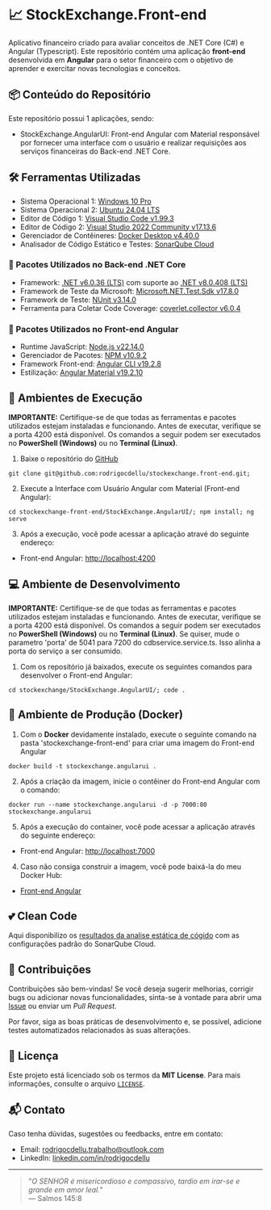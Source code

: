 # 📈 StockExchange.Front-end

Aplicativo financeiro criado para avaliar conceitos de .NET Core (C#) e Angular (Typescript).
Este repositório contém uma aplicação **front-end** desenvolvida em **Angular** para o setor financeiro com o objetivo de aprender e exercitar novas tecnologias e conceitos.

## 📦 Conteúdo do Repositório

Este repositório possui 1 aplicações, sendo:
- StockExchange.AngularUI: Front-end Angular com Material responsável por fornecer uma interface com o usuário e realizar requisições aos serviços financeiras do Back-end .NET Core.

## 🛠️ Ferramentas Utilizadas

- Sistema Operacional 1: [Windows 10 Pro](#)
- Sistema Operacional 2: [Ubuntu 24.04 LTS](https://ubuntu.com/download/desktop)  
- Editor de Código 1: [Visual Studio Code v1.99.3](https://code.visualstudio.com/download)
- Editor de Código 2: [Visual Studio 2022 Community v17.13.6](https://visualstudio.microsoft.com/pt-br/downloads)  
- Gerenciador de Contêineres: [Docker Desktop v4.40.0](https://www.docker.com/products/docker-desktop)
- Analisador de Código Estático e Testes: [SonarQube Cloud](https://sonarcloud.io)  

### 🔧 Pacotes Utilizados no Back-end .NET Core

- Framework: [.NET v6.0.36 (LTS)](https://dotnet.microsoft.com/pt-br/download/dotnet/6.0) com suporte ao [.NET v8.0.408 (LTS)](https://dotnet.microsoft.com/pt-br/download/dotnet/8.0)  
- Framework de Teste da Microsoft: [Microsoft.NET.Test.Sdk v17.8.0](https://www.nuget.org/packages/Microsoft.NET.Test.Sdk/17.8.0)  
- Framework de Teste: [NUnit v3.14.0](https://www.nuget.org/packages/NUnit/3.14.0)  
- Ferramenta para Coletar Code Coverage: [coverlet.collector v6.0.4](https://www.nuget.org/packages/coverlet.collector/6.0.4)  
  
### 🎨 Pacotes Utilizados no Front-end Angular

- Runtime JavaScript: [Node.js v22.14.0](https://nodejs.org/pt)  
- Gerenciador de Pacotes: [NPM v10.9.2](https://www.npmjs.com/package/npm/v/10.9.2)  
- Framework Front-end: [Angular CLI v19.2.8](https://github.com/angular/angular-cli)
- Estilização: [Angular Material v19.2.10](https://github.com/angular/angular-cli)  

## 🚀 Ambientes de Execução

**IMPORTANTE:**
Certifique-se de que todas as ferramentas e pacotes utilizados estejam instaladas e funcionando.
Antes de executar, verifique se a porta 4200 está disponível.
Os comandos a seguir podem ser executados no **PowerShell (Windows)** ou no **Terminal (Linux)**.

1. Baixe o repositório do [GitHub](https://github.com/rodrigocdellu/stockexchange.front-end)

```
git clone git@github.com:rodrigocdellu/stockexchange.front-end.git;
```

2. Execute a Interface com Usuário Angular com Material (Front-end Angular):

```
cd stockexchange-front-end/StockExchange.AngularUI/; npm install; ng serve
```

3. Após a execução, você pode acessar a aplicação atravé do seguinte endereço:

- Front-end Angular: [http://localhost:4200](http://localhost:4200)

## 💻 Ambiente de Desenvolvimento

**IMPORTANTE:**
Certifique-se de que todas as ferramentas e pacotes utilizados estejam instaladas e funcionando.
Antes de executar, verifique se a porta 4200 está disponível.
Os comandos a seguir podem ser executados no **PowerShell (Windows)** ou no **Terminal (Linux)**.
Se quiser, mude o parametro 'porta' de 5041 para 7200 do cdbservice.service.ts. Isso alinha a porta do serviço a ser consumido.

1. Com os repositório já baixados, execute os seguintes comandos para desenvolver o Front-end Angular:

```
cd stockexchange/StockExchange.AngularUI/; code .
```

## 🐳 Ambiente de Produção (Docker)

1. Com o **Docker** devidamente instalado, execute o seguinte comando na pasta 'stockexchange-front-end' para criar uma imagem do Front-end Angular

```
docker build -t stockexchange.angularui .
```

2. Após a criação da imagem, inicie o contêiner do Front-end Angular com o comando:

```
docker run --name stockexchange.angularui -d -p 7000:80 stockexchange.angularui
```

5. Após a execução do container, você pode acessar a aplicação através do seguinte endereço:

- Front-end Angular: [http://localhost:7000](http://localhost:7000)

4. Caso não consiga construir a imagem, você pode baixá-la do meu Docker Hub:

- [Front-end Angular]([http://localhost:7000](https://hub.docker.com/r/rodrigocdellu/stockexchange.angularui))

## 💕 Clean Code

Aqui disponibilizo os [resultados da analise estática de cógido](https://sonarcloud.io/project/overview?id=rodrigocdellu_stockexchange-front-end) com as configurações padrão do SonarQube Cloud.

## 🤝 Contribuições

Contribuições são bem-vindas! Se você deseja sugerir melhorias, corrigir bugs ou adicionar novas funcionalidades, sinta-se à vontade para abrir uma [Issue](https://github.com/rodrigocdellu/stockexchange.front-end/issues) ou enviar um *Pull Request*.

Por favor, siga as boas práticas de desenvolvimento e, se possível, adicione testes automatizados relacionados às suas alterações.

## 📄 Licença

Este projeto está licenciado sob os termos da **MIT License**. Para mais informações, consulte o arquivo [`LICENSE`](./LICENSE.md).

## 📬 Contato

Caso tenha dúvidas, sugestões ou feedbacks, entre em contato:

- Email: [rodrigocdellu.trabalho@outlook.com](mailto:rodrigocdellu.trabalho@outlook.com)
- LinkedIn: [linkedin.com/in/rodrigocdellu](https://linkedin.com/in/rodrigocdellu)

---

> "_O SENHOR é misericordioso e compassivo, tardio em irar-se e grande em amor leal._"  
> — Salmos 145:8
